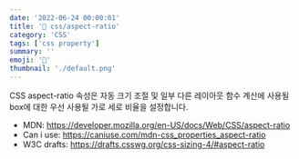 ```yaml
---
date: '2022-06-24 00:00:01'
title: '📑 css/aspect-ratio'
category: 'CSS'
tags: ['css property']
summary: ''
emoji: '🧵'
thumbnail: './default.png'
---
```


CSS aspect-ratio 속성은 자동 크기 조절 및 일부 다른 레이아웃 함수 계산에 사용될 box에 대한 우선 사용될 가로 세로 비율을 설정합니다.

* MDN: https://developer.mozilla.org/en-US/docs/Web/CSS/aspect-ratio
* Can i use: https://caniuse.com/mdn-css_properties_aspect-ratio
* W3C drafts: https://drafts.csswg.org/css-sizing-4/#aspect-ratio